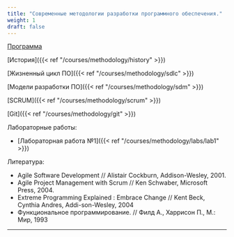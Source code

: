 ```yaml
---
title: "Современные методологии разработки программного обеспечения."
weight: 1
draft: false
---
```


[Программа](http://www.apmath.spbu.ru/ru/education/courses/common/kuralenok-smrpo.html)

[История]({{< ref "/courses/methodology/history" >}})

[Жизненный цикл ПО]({{< ref "/courses/methodology/sdlc" >}})

[Модели разработки ПО]({{< ref "/courses/methodology/sdm" >}})

[SCRUM]({{< ref "/courses/methodology/scrum" >}})

[Git]({{< ref "/courses/methodology/git" >}})

Лабораторные работы:
* [Лабораторная работа №1]({{< ref "/courses/methodology/labs/lab1" >}})

Литература:
* Agile Software Development // Alistair Cockburn, Addison-Wesley, 2001.
* Agile Project Management with Scrum // Ken Schwaber, Microsoft Press, 2004.
* Extreme Programming Explained : Embrace Change // Kent Beck, Cynthia Andres, Addi-son-Wesley, 2004
* Функциональное программирование. // Филд А., Харрисон П., М.: Мир, 1993

---